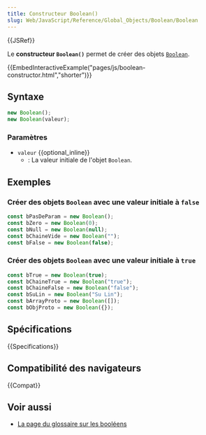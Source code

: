 ```yaml
---
title: Constructeur Boolean()
slug: Web/JavaScript/Reference/Global_Objects/Boolean/Boolean
---
```


{{JSRef}}

Le **constructeur `Boolean()`** permet de créer des objets [`Boolean`](/fr/docs/Web/JavaScript/Reference/Global_Objects/Boolean).

{{EmbedInteractiveExample("pages/js/boolean-constructor.html","shorter")}}

## Syntaxe

```js
new Boolean();
new Boolean(valeur);
```

### Paramètres

- `valeur` {{optional_inline}}
  - : La valeur initiale de l'objet `Boolean`.

## Exemples

### Créer des objets `Boolean` avec une valeur initiale à `false`

```js
const bPasDeParam = new Boolean();
const bZero = new Boolean(0);
const bNull = new Boolean(null);
const bChaineVide = new Boolean("");
const bFalse = new Boolean(false);
```

### Créer des objets `Boolean` avec une valeur initiale à `true`

```js
const bTrue = new Boolean(true);
const bChaineTrue = new Boolean("true");
const bChaineFalse = new Boolean("false");
const bSuLin = new Boolean("Su Lin");
const bArrayProto = new Boolean([]);
const bObjProto = new Boolean({});
```

## Spécifications

{{Specifications}}

## Compatibilité des navigateurs

{{Compat}}

## Voir aussi

- [La page du glossaire sur les booléens](/fr/docs/Glossary/Boolean)
